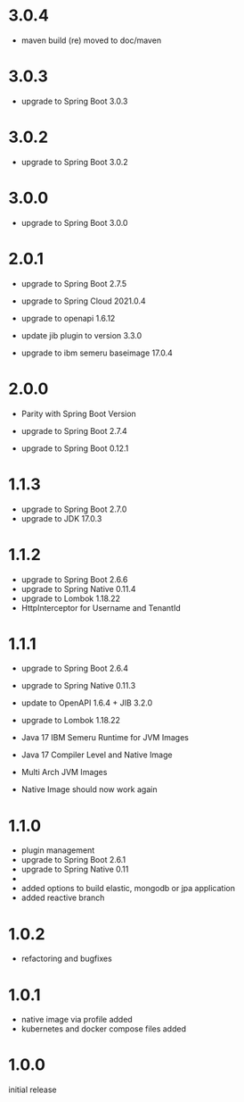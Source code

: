# 3.0.4
- maven build (re) moved to doc/maven

# 3.0.3
- upgrade to Spring Boot 3.0.3

# 3.0.2
- upgrade to Spring Boot 3.0.2

# 3.0.0
- upgrade to Spring Boot 3.0.0

# 2.0.1
- upgrade to Spring Boot 2.7.5
- upgrade to Spring Cloud 2021.0.4
- upgrade to openapi 1.6.12

- update jib plugin to version 3.3.0
- upgrade to ibm semeru baseimage 17.0.4

# 2.0.0
- Parity with Spring Boot Version

- upgrade to Spring Boot 2.7.4
- upgrade to Spring Boot 0.12.1

# 1.1.3
- upgrade to Spring Boot 2.7.0
- upgrade to JDK 17.0.3

# 1.1.2
- upgrade to Spring Boot 2.6.6
- upgrade to Spring Native 0.11.4
- upgrade to Lombok 1.18.22
- HttpInterceptor for Username and TenantId

# 1.1.1
- upgrade to Spring Boot 2.6.4
- upgrade to Spring Native 0.11.3
- update to OpenAPI 1.6.4 + JIB 3.2.0 
- upgrade to Lombok 1.18.22

- Java 17 IBM Semeru Runtime for JVM Images
- Java 17 Compiler Level and Native Image
- Multi Arch JVM Images
                           
- Native Image should now work again

# 1.1.0
- plugin management
- upgrade to Spring Boot 2.6.1
- upgrade to Spring Native 0.11
- 
- added options to build elastic, mongodb or jpa application
- added reactive branch

# 1.0.2
- refactoring and bugfixes

# 1.0.1
- native image via profile added
- kubernetes and docker compose files added

# 1.0.0
initial release